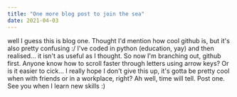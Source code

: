 ```yaml
---
title: "One more blog post to join the sea"
date: 2021-04-03
---
```

well I guess this is blog one. Thought I'd mention how cool github is, but it's also pretty confusing :/ 
I've coded in python (education, yay) and then realised... it isn't as useful as I thought. So now I'm branching out, github first.
Anyone know how to scroll faster through letters using arrow keys? Or is it easier to cick...
I really hope I don't give this up, it's gotta be pretty cool when with friends or in a workplace, right? Ah well, time will tell.
Post one. See you when I learn new skills :)
